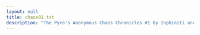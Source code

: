 ```yaml
---
layout: null
title: chaos01.txt
description: "The Pyro's Anonymous Chaos Chronicles #1 by Inphiniti and Decibel, 1990"
---
```


